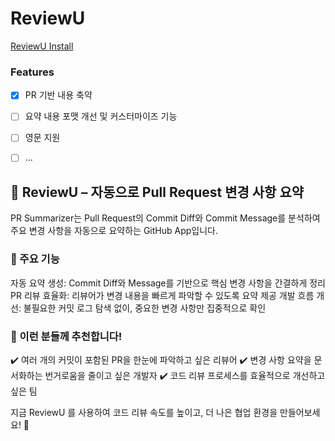 # ReviewU
[ReviewU Install](https://github.com/apps/reviewu)

### Features
- [x] PR 기반 내용 축약
- [ ] 요약 내용 포맷 개선 및 커스터마이즈 기능
- [ ] 영문 지원
- [ ] ...


## 📌 ReviewU – 자동으로 Pull Request 변경 사항 요약
PR Summarizer는 Pull Request의 Commit Diff와 Commit Message를 분석하여 주요 변경 사항을 자동으로 요약하는 GitHub App입니다.

### 🚀 주요 기능
자동 요약 생성: Commit Diff와 Message를 기반으로 핵심 변경 사항을 간결하게 정리
PR 리뷰 효율화: 리뷰어가 변경 내용을 빠르게 파악할 수 있도록 요약 제공
개발 흐름 개선: 불필요한 커밋 로그 탐색 없이, 중요한 변경 사항만 집중적으로 확인
### 🎯 이런 분들께 추천합니다!
✔️ 여러 개의 커밋이 포함된 PR을 한눈에 파악하고 싶은 리뷰어
✔️ 변경 사항 요약을 문서화하는 번거로움을 줄이고 싶은 개발자
✔️ 코드 리뷰 프로세스를 효율적으로 개선하고 싶은 팀

지금 ReviewU 를 사용하여 코드 리뷰 속도를 높이고, 더 나은 협업 환경을 만들어보세요! 🚀
